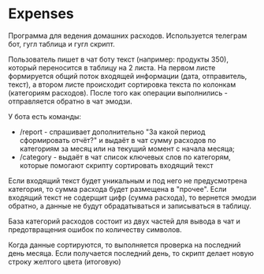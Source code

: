 # Expenses

Программа для ведения домашних расходов.
Используется телеграм бот, гугл таблица и гугл скрипт.

Пользователь пишет в чат боту текст (например: продукты 350), который переносится в таблицу на 2 листа. На первом листе формируется общий поток входящей информации (дата, отправитель, текст), а втором листе происходит сортировка текста по колонкам (категориям расходов). После того как операции выполнились - отправляется обратно в чат эмодзи.

У бота есть команды:
- /report - спрашивает дополнительно "За какой период сформировать отчёт?" и выдаёт в чат сумму расходов по категориям за месяц или на текущий момент с начала месяца;
- /category - выдаёт в чат список ключевых слов по категорям, которые помогают скрипту сортировать входящий текст

Если входящий текст будет уникальным и под него не предусмотрена категория, то сумма расхода будет размещена в "прочее".
Если входящий текст не содерщит цифр (сумма расхода), то вернется эмодзи обратно, а данные не будут обрадатываться и записываться в таблицу.

База категорий расходов состоит из двух частей для вывода в чат и предотвращения ошибок по количеству символов.

Когда данные сортируются, то выполняется проверка на последний день месяца. Если получается последний день, то скрипт делает новую строку желтого цвета (итоговую)












